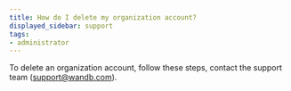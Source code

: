 ```yaml
---
title: How do I delete my organization account?
displayed_sidebar: support
tags:
- administrator
---
```

To delete an organization account, follow these steps, contact the support team (support@wandb.com).